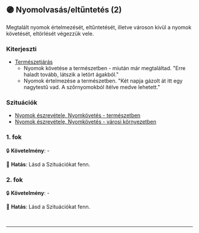 ## 🟣 Nyomolvasás/eltűntetés (2)

Megtalált nyomok értelmezését, eltűntetését, illetve városon kívül a nyomok követését, eltörlését végezzük vele.

### Kiterjeszti

- [Természetjárás](../kepzettsegek.szekunder/termeszetjaras.md)
  - Nyomok követése a természetben - miután már megtaláltad. "Erre haladt tovább, látszik a letört ágakból."
  - Nyomok értelmezése a természetben. "Két napja gázolt át itt egy nagytestű vad. A szőrnyomokból ítélve medve lehetett."

### Szituációk

- [Nyomok észrevétele, Nyomkövetés - természetben](../szituaciok/nyomok_nyomkovetes_termeszet.md)
- [Nyomok észrevétele, Nyomkövetés - városi környezetben](../szituaciok/nyomok_nyomkovetes_varos.md)

### 1. fok

🔒 **Követelmény**: -

🌟 **Hatás**: Lásd a Szituációkat fenn.

### 2. fok

🔒 **Követelmény**: -

🌟 **Hatás**: Lásd a Szituációkat fenn.

<br />

---
